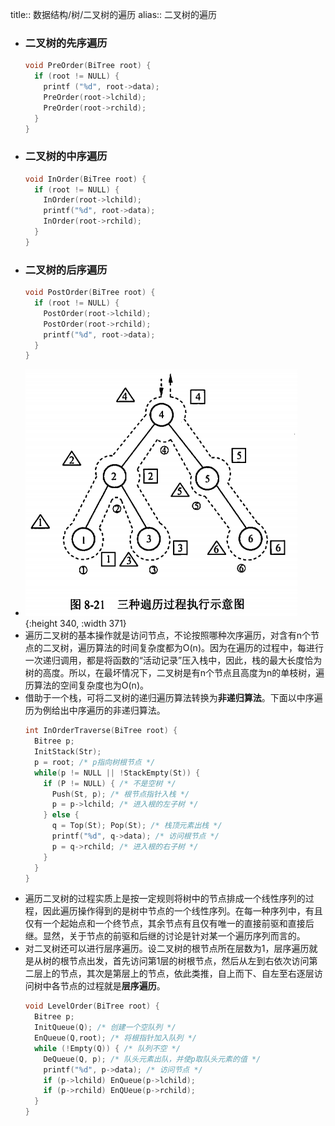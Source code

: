title:: 数据结构/树/二叉树的遍历
alias:: 二叉树的遍历

- ### 二叉树的先序遍历
  ```c
  void PreOrder(BiTree root) {
    if (root != NULL) {
      printf ("%d", root->data);
      PreOrder(root->lchild);
      PreOrder(root->rchild);
    }
  }
  ```
- ### 二叉树的中序遍历
  ```c
  void InOrder(BiTree root) {
    if (root != NULL) {
      InOrder(root->lchild);
      printf("%d", root->data);
      InOrder(root->rchild);
    }
  }
  ```
- ### 二叉树的后序遍历
  ```c
  void PostOrder(BiTree root) {
    if (root != NULL) {
      PostOrder(root->lchild);
      PostOrder(root->rchild);
      printf("%d", root->data);
    }
  }
  ```
- ![image.png](../assets/image_1648954501418_0.png){:height 340, :width 371}
- 遍历二叉树的基本操作就是访问节点，不论按照哪种次序遍历，对含有n个节点的二叉树，遍历算法的时间复杂度都为O(n)。因为在遍历的过程中，每进行一次递归调用，都是将函数的“活动记录”压入栈中，因此，栈的最大长度恰为树的高度。所以，在最坏情况下，二叉树是有n个节点且高度为n的单枝树，遍历算法的空间复杂度也为O(n)。
- 借助于一个栈，可将二叉树的递归遍历算法转换为**非递归算法**。下面以中序遍历为例给出中序遍历的非递归算法。
  ```c
  int InOrderTraverse(BiTree root) {
    Bitree p;
    InitStack(Str);
    p = root; /* p指向树根节点 */
    while(p != NULL || !StackEmpty(St)) {
      if (P != NULL) { /* 不是空树 */
        Push(St, p); /* 根节点指针入栈 */
        p = p->lchild; /* 进入根的左子树 */
      } else {
        q = Top(St); Pop(St); /* 栈顶元素出栈 */
        printf("%d", q->data); /* 访问根节点 */
        p = q->rchild; /* 进入根的右子树 */
      }
    }
  }
  ```
- 遍历二叉树的过程实质上是按一定规则将树中的节点排成一个线性序列的过程，因此遍历操作得到的是树中节点的一个线性序列。在每一种序列中，有且仅有一个起始点和一个终节点，其余节点有且仅有唯一的直接前驱和直接后继。显然，关于节点的前驱和后继的讨论是针对某一个遍历序列而言的。
- 对二叉树还可以进行层序遍历。设二叉树的根节点所在层数为1，层序遍历就是从树的根节点出发，首先访问第1层的树根节点，然后从左到右依次访问第二层上的节点，其次是第层上的节点，依此类推，自上而下、自左至右逐层访问树中各节点的过程就是**层序遍历**。
  ```c
  void LevelOrder(BiTree root) {
    Bitree p;
    InitQueue(Q); /* 创建一个空队列 */
    EnQueue(Q,root); /* 将根指针加入队列 */
    while (!Empty(Q)) { /* 队列不空 */
      DeQueue(Q, p); /* 队头元素出队，并使p取队头元素的值 */
      printf("%d", p->data); /* 访问节点 */
      if (p->lchild) EnQueue(p->lchild);
      if (p->rchild) EnQUeue(p->rchild);
    } 
  }
  ```